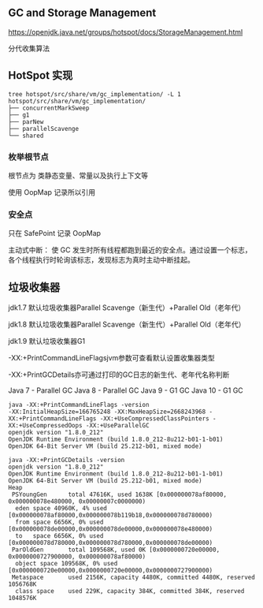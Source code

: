 ## GC and Storage Management

https://openjdk.java.net/groups/hotspot/docs/StorageManagement.html

分代收集算法

## HotSpot 实现

```
tree hotspot/src/share/vm/gc_implementation/ -L 1
hotspot/src/share/vm/gc_implementation/
├── concurrentMarkSweep
├── g1
├── parNew
├── parallelScavenge
└── shared
``` 

### 枚举根节点

根节点为 类静态变量、常量以及执行上下文等

使用 OopMap 记录所以引用

### 安全点

只在 SafePoint 记录 OopMap

主动式中断： 使 GC 发生时所有线程都跑到最近的安全点。通过设置一个标志，各个线程执行时轮询该标志，发现标志为真时主动中断挂起。

## 垃圾收集器

jdk1.7 默认垃圾收集器Parallel Scavenge（新生代）+Parallel Old（老年代）

jdk1.8 默认垃圾收集器Parallel Scavenge（新生代）+Parallel Old（老年代）

jdk1.9 默认垃圾收集器G1



-XX:+PrintCommandLineFlagsjvm参数可查看默认设置收集器类型

-XX:+PrintGCDetails亦可通过打印的GC日志的新生代、老年代名称判断


Java 7 - Parallel GC
Java 8 - Parallel GC
Java 9 - G1 GC
Java 10 - G1 GC

```
java -XX:+PrintCommandLineFlags -version
-XX:InitialHeapSize=166765248 -XX:MaxHeapSize=2668243968 -XX:+PrintCommandLineFlags -XX:+UseCompressedClassPointers -XX:+UseCompressedOops -XX:+UseParallelGC
openjdk version "1.8.0_212"
OpenJDK Runtime Environment (build 1.8.0_212-8u212-b01-1-b01)
OpenJDK 64-Bit Server VM (build 25.212-b01, mixed mode)
```

```
java -XX:+PrintGCDetails -version
openjdk version "1.8.0_212"
OpenJDK Runtime Environment (build 1.8.0_212-8u212-b01-1-b01)
OpenJDK 64-Bit Server VM (build 25.212-b01, mixed mode)
Heap
 PSYoungGen      total 47616K, used 1638K [0x000000078af80000, 0x000000078e480000, 0x00000007c0000000)
  eden space 40960K, 4% used [0x000000078af80000,0x000000078b119b18,0x000000078d780000)
  from space 6656K, 0% used [0x000000078de00000,0x000000078de00000,0x000000078e480000)
  to   space 6656K, 0% used [0x000000078d780000,0x000000078d780000,0x000000078de00000)
 ParOldGen       total 109568K, used 0K [0x0000000720e00000, 0x0000000727900000, 0x000000078af80000)
  object space 109568K, 0% used [0x0000000720e00000,0x0000000720e00000,0x0000000727900000)
 Metaspace       used 2156K, capacity 4480K, committed 4480K, reserved 1056768K
  class space    used 229K, capacity 384K, committed 384K, reserved 1048576K
```